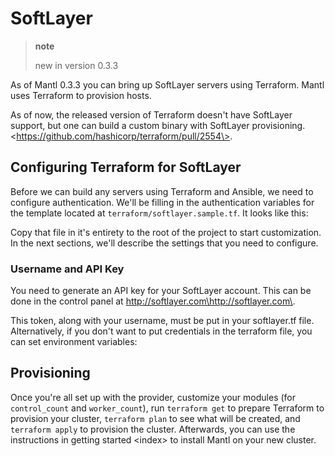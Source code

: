 # SoftLayer

> **note**
> 
> new in version 0.3.3

As of Mantl 0.3.3 you can bring up SoftLayer servers using Terraform.
Mantl uses Terraform to provision hosts.

As of now, the released version of Terraform doesn't have SoftLayer
support, but one can build a custom binary with SoftLayer
provisioning.\<https://github.com/hashicorp/terraform/pull/2554\>.

## Configuring Terraform for SoftLayer

Before we can build any servers using Terraform and Ansible, we need to
configure authentication. We'll be filling in the authentication
variables for the template located at `terraform/softlayer.sample.tf`.
It looks like this:

Copy that file in it's entirety to the root of the project to start
customization. In the next sections, we'll describe the settings that
you need to configure.

### Username and API Key

You need to generate an API key for your SoftLayer account. This can be
done in the control panel at
http://softlayer.com\<http://softlayer.com\>.

This token, along with your username, must be put in your softlayer.tf
file. Alternatively, if you don't want to put credentials in the
terraform file, you can set environment variables:

## Provisioning

Once you're all set up with the provider, customize your modules (for
`control_count` and `worker_count`), run `terraform get` to prepare
Terraform to provision your cluster, `terraform plan` to see what will
be created, and `terraform apply` to provision the cluster. Afterwards,
you can use the instructions in getting started \<index\> to install
Mantl on your new cluster.


